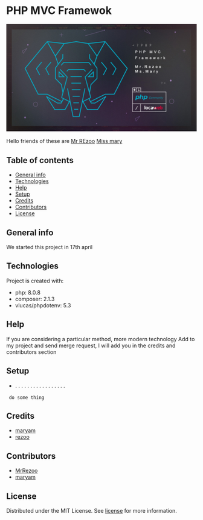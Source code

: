 # PHP MVC Framewok


![PHP](PHP_mvc_framework.jpg)

Hello friends of these are [Mr REzoo](https://www.linkedin.com/in/reza-mobaraki/) [Miss mary](https://www.linkedin.com/in/maryam-ostovar-64b497210/)

## Table of contents

* [General info](#General-info)
* [Technologies](#Technologies)
* [Help](#Help)
* [Setup](#Setup)
* [Credits](#credits)
* [Contributors](#Contributors)
* [License](#license)

## General info

We started this project in 17th april


## Technologies

Project is created with:

* php: 8.0.8
* composer: 2.1.3
* vlucas/phpdotenv: 5.3

## Help

If you are considering a particular method, more modern technology Add to my
project and send merge request, I will add you in the credits and contributors
section

## Setup

* . . . . . . . . . . . . . . . . .

```shell
 do some thing
```

## Credits

* [maryam]()
* [rezoo]()

## Contributors

* [MrRezoo](https://github.com/MrRezoo)
* [maryam]()

## License

Distributed under the MIT License. See [license](LICENSE) for more information.
